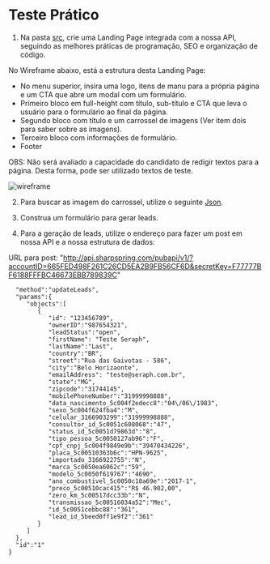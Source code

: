 # Teste Prático

1. Na pasta [src](/src/), crie uma Landing Page integrada com a nossa API, seguindo as melhores práticas de programação, SEO e organização de código.

No Wireframe abaixo, está a estrutura desta Landing Page:
* No menu superior, insira uma logo, itens de manu para a própria página e um CTA que abre um modal com um formulário.
* Primeiro bloco em full-height com título, sub-título e CTA que leva o usuário para o formulário ao final da página.
* Segundo bloco com título e um carrossel de imagens (Ver item dois para saber sobre as imagens).
* Terceiro bloco com informações de formulário.
* Footer

OBS: Não será avaliado a capacidade do candidato de redigir textos para a página. Desta forma, pode ser utilizado textos de teste.

![wireframe](https://blog.lidery.org.br/wp-content/uploads/2019/03/Wireframe2.jpg)


2. Para buscar as imagem do carrossel, utilize o seguinte [Json](https://jsonplaceholder.typicode.com/photos). 

3. Construa um formulário para gerar leads.

4. Para a geração de leads, utilize o endereço para fazer um post em nossa API e a nossa estrutura de dados:

URL para post: "http://api.sharpspring.com/pubapi/v1/?accountID=665FED498F261C26CD5EA2B9FB56CF6D&secretKey=F77777BF6188FFFBC46673EBB789839C"

````{
  "method":"updateLeads",
  "params":{
     "objects":[
        {
           "id": "123456789",
           "ownerID":"987654321",
           "leadStatus":"open",
           "firstName": "Teste Seraph",
           "lastName":"Last",
           "country":"BR",
           "street":"Rua das Gaivotas - 586",
           "city":"Belo Horizaonte",
           "emailAddress": "teste@seraph.com.br",
           "state":"MG",
           "zipcode":"31744145",
           "mobilePhoneNumber":"31999998888",
           "data_nascimento_5c004f2edecc8":"04\/06\/1983",
           "sexo_5c004f624fba4":"M",
           "celular_3166903299":"31999998888",
           "consultor_id_5c0051c608068":"47",
           "status_id_5c0051d79863d":"8",
           "tipo_pessoa_5c0050127ab96":"F",
           "cpf_cnpj_5c004f9849e9b":"39470434226",
           "placa_5c00510363b6c":"HPN-9625",
           "importado_3166922755":"N",
           "marca_5c0050ea6062c":"59",
           "modelo_5c0050f619767":"4690",
           "ano_combustivel_5c0050c10a69e":"2017-1",
           "preco_5c00510cac415":"R$ 46.902,00",
           "zero_km_5c00517dcc33b":"N",
           "transmissao_5c00516034a52":"Mec",
           "id_5c0051cebbc88":"361",
           "lead_id_5beed0ff1e9f2":"361"
        }
     ]
  },
  "id":"1"
}

`````
